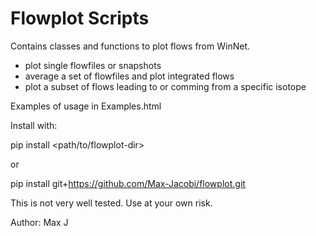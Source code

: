 # Flowplot Scripts
Contains classes and functions to plot flows from WinNet.
- plot single flowfiles or snapshots
- average a set of flowfiles and plot integrated flows
- plot a subset of flows leading to or comming from a specific isotope

Examples of usage in Examples.html

Install with:

pip install <path/to/flowplot-dir>

or

pip install git+https://github.com/Max-Jacobi/flowplot.git

This is not very well tested. Use at your own risk.

Author: Max J
